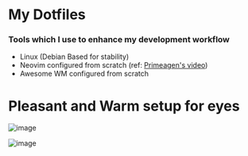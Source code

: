 # My Dotfiles

### Tools which I use to enhance my development workflow

- Linux (Debian Based for stability)
- Neovim configured from scratch (ref: [Primeagen's video](https://www.youtube.com/watch?v=w7i4amO_zaE))
- Awesome WM configured from scratch

# Pleasant and Warm setup for eyes
![image](https://github.com/shljsl75891/configs/assets/56100355/8026ce08-737f-44b1-b551-b980557af8b0)

![image](https://github.com/shljsl75891/configs/assets/56100355/e6f3bf21-6357-4ea5-bf8b-08e44fc935e8)
